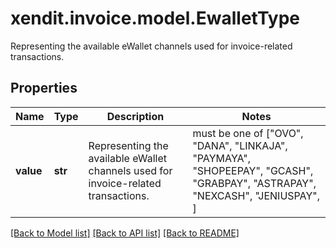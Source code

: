 # xendit.invoice.model.EwalletType

Representing the available eWallet channels used for invoice-related transactions.

## Properties
Name | Type | Description | Notes
------------ | ------------- | ------------- | -------------
**value** | **str** | Representing the available eWallet channels used for invoice-related transactions. |  must be one of ["OVO", "DANA", "LINKAJA", "PAYMAYA", "SHOPEEPAY", "GCASH", "GRABPAY", "ASTRAPAY", "NEXCASH", "JENIUSPAY", ]

[[Back to Model list]](../README.md#documentation-for-models) [[Back to API list]](../README.md#documentation-for-api-endpoints) [[Back to README]](../README.md)


